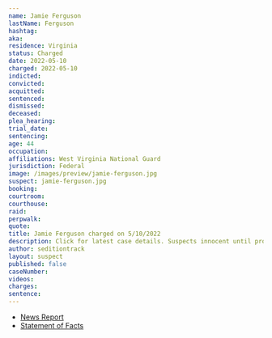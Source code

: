 ```yaml
---
name: Jamie Ferguson
lastName: Ferguson
hashtag: 
aka:
residence: Virginia
status: Charged
date: 2022-05-10
charged: 2022-05-10
indicted:
convicted:
acquitted:
sentenced:
dismissed:
deceased:
plea_hearing:
trial_date:
sentencing:
age: 44
occupation:
affiliations: West Virginia National Guard
jurisdiction: Federal
image: /images/preview/jamie-ferguson.jpg
suspect: jamie-ferguson.jpg
booking:
courtroom:
courthouse:
raid:
perpwalk:
quote:
title: Jamie Ferguson charged on 5/10/2022
description: Click for latest case details. Suspects innocent until proven guilty.
author: seditiontrack
layout: suspect
published: false
caseNumber:
videos:
charges:
sentence:
---
```

- [News Report](https://richmond.com/news/state-and-regional/virginia-woman-charged-in-jan-6-riots-at-u-s-capitol/article_f7ba5140-d0b3-54ac-88c4-3eb7b161a956.html)
- [Statement of Facts](https://www.justice.gov/usao-dc/case-multi-defendant/file/1506801/download)
